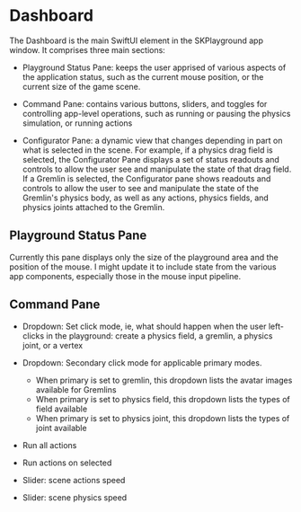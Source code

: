 # Dashboard

The Dashboard is the main SwiftUI element in the SKPlayground app window. It comprises three main sections:

- Playground Status Pane: keeps the user apprised of various aspects of the application status, such as the current
mouse position, or the current size of the game scene.

- Command Pane: contains various buttons, sliders, and toggles for controlling app-level operations, such as running
or pausing the physics simulation, or running actions 

- Configurator Pane: a dynamic view that changes depending in part on what is selected in the scene. For example, if a
physics drag field is selected, the Configurator Pane displays a set of status readouts and controls to allow the user
see and manipulate the state of that drag field. If a Gremlin is selected, the Configurator pane shows readouts and
controls to allow the user to see and manipulate the state of the Gremlin's physics body, as well as any actions,
physics fields, and physics joints attached to the Gremlin.

  
## Playground Status Pane

Currently this pane displays only the size of the playground area and the position of the mouse. I might update it to
include state from the various app components, especially those in the mouse input pipeline.

## Command Pane

- Dropdown: Set click mode, ie, what should happen when the user left-clicks in the playground: create a physics field,
a gremlin, a physics joint, or a vertex

- Dropdown: Secondary click mode for applicable primary modes.
  - When primary is set to gremlin, this dropdown lists the avatar images available for Gremlins 
  - When primary is set to physics field, this dropdown lists the types of field available
  - When primary is set to physics joint, this dropdown lists the types of joint available

- Run all actions
- Run actions on selected 
- Slider: scene actions speed
- Slider: scene physics speed
